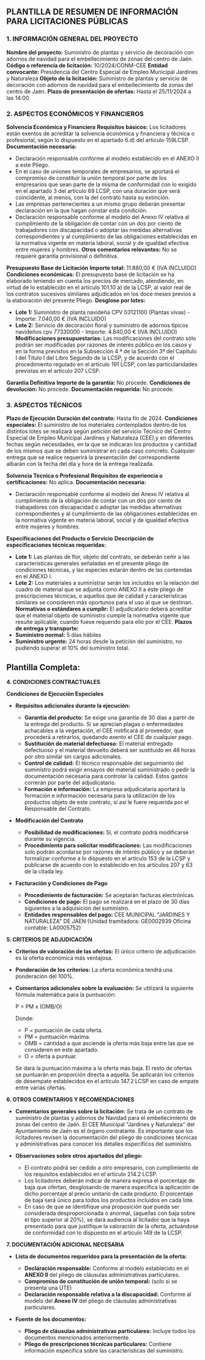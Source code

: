 ## PLANTILLA DE RESUMEN DE INFORMACIÓN PARA LICITACIONES PÚBLICAS

### 1. INFORMACIÓN GENERAL DEL PROYECTO

**Nombre del proyecto:** Suministro de plantas y servicio de decoración con adornos de navidad para el embellecimiento de zonas del centro de Jaén.
**Código o referencia de licitación:** 10/2024/CONM-CEE
**Entidad convocante:** Presidencia del Centro Especial de Empleo Municipal Jardines y Naturaleza
**Objeto de la licitación:** Suministro de plantas y servicio de decoración con adornos de navidad para el embellecimiento de zonas del centro de Jaén.
**Plazo de presentación de ofertas:** Hasta el 25/11/2024 a las 14:00

### 2. ASPECTOS ECONÓMICOS Y FINANCIEROS

**Solvencia Económica y Financiera**
**Requisitos básicos:**  Los licitadores están exentos de acreditar la solvencia económica y financiera y técnica o profesional, según lo dispuesto en el apartado 6.d) del articulo 159LCSP.
**Documentación necesaria:**
- Declaración responsable conforme al modelo establecido en el ANEXO II a este Pliego.
-  En el caso de uniones temporales de empresarios, se aportará el compromiso de constituir la unión temporal por parte de los empresarios que sean parte de la misma de conformidad con lo exigido en el apartado 3 del artículo 69 LCSP, con una duración que será coincidente, al menos, con la del contrato hasta su extinción.
- Las empresas pertenecientes a un mismo grupo deberán presentar declaración en la que hagan constar esta condición.
- Declaración responsable conforme al modelo del Anexo IV relativa al cumplimiento de la obligación de contar con un dos por ciento de trabajadores con discapacidad o adoptar las medidas alternativas correspondientes y al cumplimiento de las obligaciones establecidas en la normativa vigente en materia laboral, social y de igualdad efectiva entre mujeres y hombres.
**Otros comentarios relevantes:** No se requiere garantía provisional o definitiva.

**Presupuesto Base de Licitación**
**Importe total:** 11.880,00 € (IVA INCLUIDO)
**Condiciones económicas:** El presupuesto base de licitación se ha elaborado teniendo en cuenta los precios de mercado, atendiendo, en virtud de lo establecido en el artículo 101.10 a) de la LCSP, al valor real de los contratos sucesivos similares adjudicados en los doce meses previos a la elaboración del presente Pliego.
**Desglose por lotes:**
- **Lote 1:** Suministro de planta navideña CPV 03121100 (Plantas vivas) - Importe: 7.040,00 € (IVA INCLUIDO)
- **Lote 2:** Servicio de decoración floral y suministro de adornos típicos navideños cpv 77330000 - Importe: 4.840,00 € (IVA INCLUIDO) 
**Modificaciones presupuestarias:** Las modificaciones del contrato sólo podrán ser modificadas por razones de interés público en los casos y en la forma previstos en la Subsección 4 ª de la Sección 3ª del Capítulo I del Título I del Libro Segundo de la LCSP, y de acuerdo con el procedimiento regulado en el artículo 191 LCSP, con las particularidades previstas en el artículo 207 LCSP.

**Garantía Definitiva**
**Importe de la garantía:** No procede. 
**Condiciones de devolución:** No procede. 
**Documentación requerida:** No procede.

### 3. ASPECTOS TÉCNICOS

**Plazo de Ejecución**
**Duración del contrato:** Hasta fin de 2024.
**Condiciones especiales:** El suministro de los materiales contemplados dentro de los distintos lotes se realizará según petición del servicio Técnico del Centro Especial de Empleo Municipal Jardines y Naturaleza (CEE),y en diferentes fechas según necesidades, en la que se indicaran los productos y cantidad de los mismos que se deben suministrar en cada caso concreto. Cualquier entrega que se realice requerirá la presentación del correspondiente albarán con la fecha del día y hora de la entrega realizada.

**Solvencia Técnica o Profesional**
**Requisitos de experiencia o certificaciones:** No aplica.
**Documentación necesaria:**
- Declaración responsable conforme al modelo del Anexo IV relativa al cumplimiento de la obligación de contar con un dos por ciento de trabajadores con discapacidad o adoptar las medidas alternativas correspondientes y al cumplimiento de las obligaciones establecidas en la normativa vigente en materia laboral, social y de igualdad efectiva entre mujeres y hombres.

**Especificaciones del Producto o Servicio**
**Descripción de especificaciones técnicas requeridas:**
- **Lote 1:** Las plantas de flor, objeto del contrato, se deberán ceñir a las características generales señaladas en el presente pliego de condiciones técnicas, y las especies estarán dentro de las contenidas en el ANEXO I.
- **Lote 2:** Los materiales a suministrar serán los incluidos en la relación del cuadro de material que se adjunta como ANEXO II a este pliego de prescripciones técnicas, o aquellos que de calidad y características similares se consideren más oportunos para el uso al que se destinan.
**Normativas o estándares a cumplir:** El adjudicatario deberá acreditar que el material objeto de suministro cumple la normativa vigente que resulte aplicable, cuando fuese requerido para ello por el CEE.
**Plazos de entrega y transporte:**
- **Suministro normal:** 5 días hábiles
- **Suministro urgente:** 24 horas desde la petición del suministro, no pudiendo superar el 10% del suministro total. 


## Plantilla Completa:

**4. CONDICIONES CONTRACTUALES**

**Condiciones de Ejecución Especiales**

* **Requisitos adicionales durante la ejecución:**
    * **Garantía del producto:** Se exige una garantía de 30 días a partir de la entrega del producto. Si se aprecian plagas o enfermedades achacables a la vegetación, el CEE notificará al proveedor, que procederá a retirarlos, quedando exento el CEE de cualquier pago.
    * **Sustitución de material defectuoso:** El material entregado defectuoso y el material devuelto deberá ser sustituido en 48 horas por otro similar sin cargos adicionales.
    * **Control de calidad:** El técnico responsable del seguimiento del suministro podrá exigir ensayos del material suministrado o pedir la documentación necesaria para controlar la calidad. Estos gastos correrán por parte del adjudicatario.
    * **Formación e información:** La empresa adjudicataria aportará la formación e información necesaria para la utilización de los productos objeto de este contrato, si así le fuere requerida por el Responsable del Contrato.

* **Modificación del Contrato**
    * **Posibilidad de modificaciones:** Sí, el contrato podrá modificarse durante su vigencia.
    * **Procedimiento para solicitar modificaciones:** Las modificaciones solo podrán acordarse por razones de interés público y se deberán formalizar conforme a lo dispuesto en el artículo 153 de la LCSP y publicarse de acuerdo con lo establecido en los artículos 207 y 63 de la citada ley.

* **Facturación y Condiciones de Pago**
    * **Procedimiento de facturación:** Se aceptarán facturas electrónicas.
    * **Condiciones de pago:** El pago se realizará en el plazo de 30 días siguientes a la adquisición del suministro.
    * **Entidades responsables del pago:**  CEE MUNICIPAL "JARDINES Y NATURALEZA" DE JAEN  (Unidad tramitadora: GE0002939 Oficina contable: LA0005752)

**5. CRITERIOS DE ADJUDICACIÓN**

* **Criterios de valoración de las ofertas:** El único criterio de adjudicación es la oferta económica más ventajosa. 
* **Ponderación de los criterios:** La oferta económica tendrá una ponderación del 100%. 
* **Comentarios adicionales sobre la evaluación:** Se utilizará la siguiente fórmula matemática para la puntuación:

    P = PM x (OMB/O)

    Donde:

    * P = puntuación de cada oferta.
    * PM = puntuación máxima.
    * OMB = cantidad a que asciende la oferta más baja entre las que se consideren en este apartado.
    * O = oferta a puntuar.

    Se dará la puntuación máxima a la oferta más baja. El resto de ofertas se puntuarán en proporción directa a aquella.
    Se aplicarán los criterios de desempate establecidos en el artículo 147.2 LCSP en caso de empate entre varias ofertas.

**6. OTROS COMENTARIOS Y RECOMENDACIONES**

* **Comentarios generales sobre la licitación:** Se trata de un contrato de suministro de plantas y adornos de Navidad para el embellecimiento de zonas del centro de Jaén.  El CEE Municipal "Jardines y Naturaleza"  del Ayuntamiento de Jaén es el órgano contratante. Es importante que los licitadores revisen la documentación del pliego de condiciones técnicas y administrativas para conocer los detalles específicos del suministro. 

* **Observaciones sobre otros apartados del pliego:** 
    * El contrato podrá ser cedido a otro empresario, con cumplimiento de los requisitos establecidos en el artículo 214.2 LCSP. 
    * Los licitadores deberán indicar de manera expresa el porcentaje de baja que ofertan, desglosando de manera específica la aplicación de dicho porcentaje al precio unitario de cada producto. El porcentaje de baja será único para todos los productos incluidos en cada lote.
    * En caso de que se identifique una proposición que pueda ser considerada desproporcionada o anormal, (aquellas con baja sobre el tipo superior al 20%), se dará audiencia al licitador que la haya presentado para que justifique la valoración de la oferta, actuándose de conformidad con lo dispuesto en el artículo 149 de la LCSP.

**7. DOCUMENTACIÓN ADICIONAL NECESARIA**

* **Lista de documentos requeridos para la presentación de la oferta:**
    * **Declaración responsable:** Conforme al modelo establecido en el **ANEXO II** del pliego de cláusulas administrativas particulares.
    * **Compromiso de constitución de unión temporal:** (solo si se presenta una UTE)
    * **Declaración responsable relativa a la discapacidad:** Conforme al modelo del **Anexo IV** del pliego de cláusulas administrativas particulares.

* **Fuente de los documentos:**
    * **Pliego de cláusulas administrativas particulares:**  Incluye todos los documentos mencionados anteriormente.
    * **Pliego de prescripciones técnicas particulares:** Contiene información específica sobre las características del suministro.



